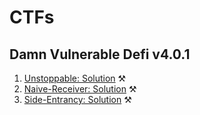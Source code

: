 # CTFs

## Damn Vulnerable Defi v4.0.1
1. [Unstoppable: Solution](https://github.com/operation-c/Web3-CTFs/blob/master/damn-vulnerable-defi/Findings.md#h-1-unstoppableflashloan-flash-loans-can-be-haulted-if-balance-of-unstoppabletotalsupply--unstoppabletotalassets-are-not-11) ⚒️
2. [Naive-Receiver: Solution](https://github.com/operation-c/Web3-CTFs/blob/master/damn-vulnerable-defi/Findings.md#naivereceiverpoolflashloan-funds-can-be-drained) ⚒️
4. [Side-Entrancy: Solution](https://github.com/operation-c/Web3-CTFs/blob/master/damn-vulnerable-defi/Findings.md#sideentrancelenderpoolflashloan-addressthisbalance-is-used-a-check-if-the-funds-have-been-paid-back) ⚒️
